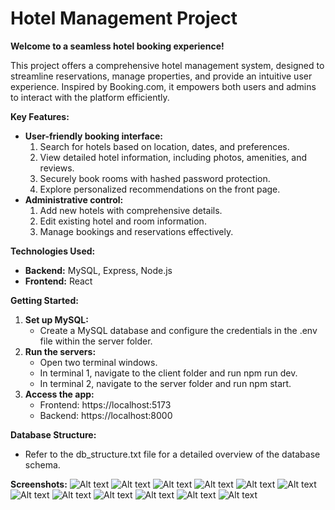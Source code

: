 # Hotel Management Project

**Welcome to a seamless hotel booking experience!**

This project offers a comprehensive hotel management system, designed to streamline reservations, manage properties, and provide an intuitive user experience. Inspired by Booking.com, it empowers both users and admins to interact with the platform efficiently.

**Key Features:**

* **User-friendly booking interface:**
    1. Search for hotels based on location, dates, and preferences.
    2. View detailed hotel information, including photos, amenities, and reviews.
    3. Securely book rooms with hashed password protection.
    4. Explore personalized recommendations on the front page.
* **Administrative control:**
    1. Add new hotels with comprehensive details.
    2. Edit existing hotel and room information.
    3. Manage bookings and reservations effectively.

**Technologies Used:**

* **Backend:** MySQL, Express, Node.js
* **Frontend:** React

**Getting Started:**

 1. **Set up MySQL:**
    * Create a MySQL database and configure the credentials in the .env file within the server folder.
 2. **Run the servers:**
    * Open two terminal windows.
    * In terminal 1, navigate to the client folder and run npm run dev.
    * In terminal 2, navigate to the server folder and run npm start.
 3. **Access the app:**
    * Frontend: https://localhost:5173
    * Backend: https://localhost:8000

**Database Structure:**

* Refer to the db_structure.txt file for a detailed overview of the database schema.

**Screenshots:**
![Alt text](<screenshots/Screenshot (3).png>)
![Alt text](<screenshots/Screenshot (4).png>)
![Alt text](<screenshots/Screenshot (5).png>)
![Alt text](<screenshots/Screenshot (6).png>)
![Alt text](<screenshots/Screenshot (7).png>)
![Alt text](<screenshots/Screenshot (8).png>)
![Alt text](<screenshots/Screenshot (9).png>)
![Alt text](<screenshots/Screenshot (16).png>)
![Alt text](<screenshots/Screenshot (17).png>)
![Alt text](<screenshots/Screenshot (18).png>)
![Alt text](<screenshots/Screenshot (19).png>)
![Alt text](<screenshots/Screenshot (20).png>)